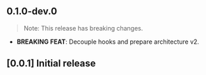 ## 0.1.0-dev.0

> Note: This release has breaking changes.

 - **BREAKING** **FEAT**: Decouple hooks and prepare architecture v2.

## [0.0.1] Initial release